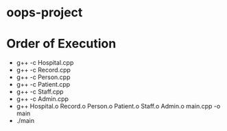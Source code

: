 # oops-project

# Order of Execution
* g++ -c Hospital.cpp
* g++ -c Record.cpp
* g++ -c Person.cpp
* g++ -c Patient.cpp
* g++ -c Staff.cpp
* g++ -c Admin.cpp
* g++ Hospital.o Record.o Person.o Patient.o Staff.o Admin.o main.cpp -o main 
* ./main
